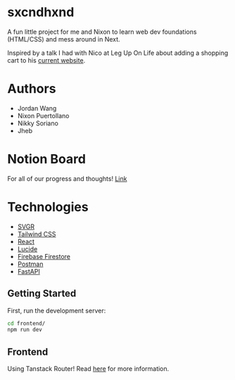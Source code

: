 # sxcndhxnd

A fun little project for me and Nixon to learn web dev foundations (HTML/CSS) and mess around in Next.

Inspired by a talk I had with Nico at Leg Up On Life about adding a shopping cart to his [current website](https://www.sxcndhxnd.com/).

# Authors
- Jordan Wang
- Nixon Puertollano
- Nikky Soriano
- Jheb

# Notion Board
For all of our progress and thoughts! [Link](https://www.notion.so/sxcndhxnd-139ea1cbcfb18016b24bed3bea471278?pvs=4)

# Technologies

- [SVGR](https://github.com/gregberge/svgr)
- [Tailwind CSS](https://tailwindcss.com/)
- [React](https://docs.astro.build/en/guides/integrations-guide/react/)
- [Lucide](https://lucide.dev/)
- [Firebase Firestore](https://firebase.google.com/docs/firestore)
- [Postman](https://www.postman.com/)
- [FastAPI](https://fastapi.tiangolo.com/)

## Getting Started

First, run the development server:

```bash
cd frontend/
npm run dev
```

## Frontend
Using Tanstack Router! Read [here](https://tanstack.com/router/latest/docs/framework/react/overview) for more information.



